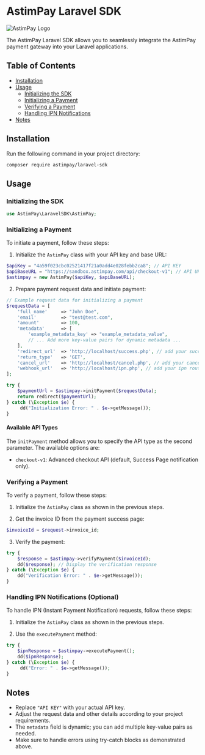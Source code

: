 # AstimPay Laravel SDK

![AstimPay Logo](https://astimpay.com/assets/images/logo.png)

The AstimPay Laravel SDK allows you to seamlessly integrate the AstimPay payment gateway into your Laravel applications.

## Table of Contents

- [Installation](#installation)
- [Usage](#usage)
  - [Initializing the SDK](#initializing-the-sdk)
  - [Initializing a Payment](#initializing-a-payment)
  - [Verifying a Payment](#verifying-a-payment)
  - [Handling IPN Notifications](#handling-ipn-notifications-optional)
- [Notes](#notes)

## Installation
Run the following command in your project directory:

```bash
composer require astimpay/laravel-sdk
```
## Usage

### Initializing the SDK


```php
use AstimPay\LaravelSDK\AstimPay;
```

### Initializing a Payment

To initiate a payment, follow these steps:

1. Initialize the `AstimPay` class with your API key and base URL:

```php
$apiKey = "4a59f023cbc02521417f21a0add4e028febb2ca8"; // API KEY
$apiBaseURL = "https://sandbox.astimpay.com/api/checkout-v1"; // API URL
$astimpay = new AstimPay($apiKey, $apiBaseURL);
```

2. Prepare payment request data and initiate payment:

```php
// Example request data for initializing a payment
$requestData = [
    'full_name'     => "John Doe",
    'email'         => "test@test.com",
    'amount'        => 100,
    'metadata'      => [
        'example_metadata_key' => "example_metadata_value",
        // ... Add more key-value pairs for dynamic metadata ...
    ],
    'redirect_url'  => 'http://localhost/success.php', // add your success route
    'return_type'   => 'GET',
    'cancel_url'    => 'http://localhost/cancel.php', // add your cancel route
    'webhook_url'   => 'http://localhost/ipn.php', // add your ipn route
];

try {
    $paymentUrl = $astimpay->initPayment($requestData);
    return redirect($paymentUrl);
} catch (\Exception $e) {
     dd("Initialization Error: " . $e->getMessage());
}
```


#### Available API Types

The `initPayment` method allows you to specify the API type as the second parameter. The available options are:

- `checkout-v1`: Advanced checkout API (default, Success Page notification only).



### Verifying a Payment

To verify a payment, follow these steps:

1. Initialize the `AstimPay` class as shown in the previous steps.

2. Get the invoice ID from the payment success page:

```php
$invoiceId = $request->invoice_id;
```

3. Verify the payment:

```php
try {
    $response = $astimpay->verifyPayment($invoiceId);
    dd($response); // Display the verification response
} catch (\Exception $e) {
    dd("Verification Error: " . $e->getMessage());
}
```

### Handling IPN Notifications (Optional)

To handle IPN (Instant Payment Notification) requests, follow these steps:

1. Initialize the `AstimPay` class as shown in the previous steps.

2. Use the `executePayment` method:

```php
try {
    $ipnResponse = $astimpay->executePayment();
    dd($ipnResponse);
} catch (\Exception $e) {
     dd("Error: " . $e->getMessage());
}
```



## Notes

- Replace `"API KEY"` with your actual API key.
- Adjust the request data and other details according to your project requirements.
- The `metadata` field is dynamic; you can add multiple key-value pairs as needed.
- Make sure to handle errors using try-catch blocks as demonstrated above.